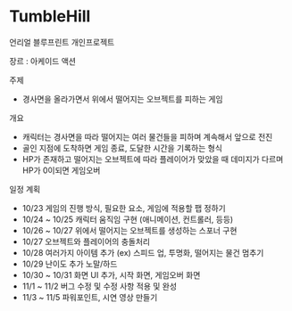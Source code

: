# TumbleHill
언리얼 블루프린트 개인프로젝트

장르 : 아케이드 액션

주제
 -	경사면을 올라가면서 위에서 떨어지는 오브젝트를 피하는 게임

개요
 -	캐릭터는 경사면을 따라 떨어지는 여러 물건들을 피하며 계속해서 앞으로 전진
 -	골인 지점에 도착하면 게임 종료, 도달한 시간을 기록하는 형식
 -	HP가 존재하고 떨어지는 오브젝트에 따라 플레이어가 맞았을 때 데미지가 다르며 HP가 0이되면 게임오버

일정 계획
 -	10/23 게임의 진행 방식, 필요한 요소, 게임에 적용할 팹 정하기
 -	10/24 ~ 10/25 캐릭터 움직임 구현 (애니메이션, 컨트롤러, 등등)
 -	10/26 ~ 10/27 위에서 떨어지는 오브젝트를 생성하는 스포너 구현
 -	10/27 오브젝트와 플레이어의 충돌처리
 -	10/28 여러가지 아이템 추가 (ex) 스피드 업, 투명화, 떨어지는 물건 멈추기
 -	10/29 난이도 추가 노말/하드
 -	10/30 ~ 10/31 화면 UI 추가, 시작 화면, 게임오버 화면
 -	11/1 ~ 11/2 버그 수정 및 수정 사항 적용 및 완성
 -	11/3 ~ 11/5 파워포인트, 시연 영상 만들기

